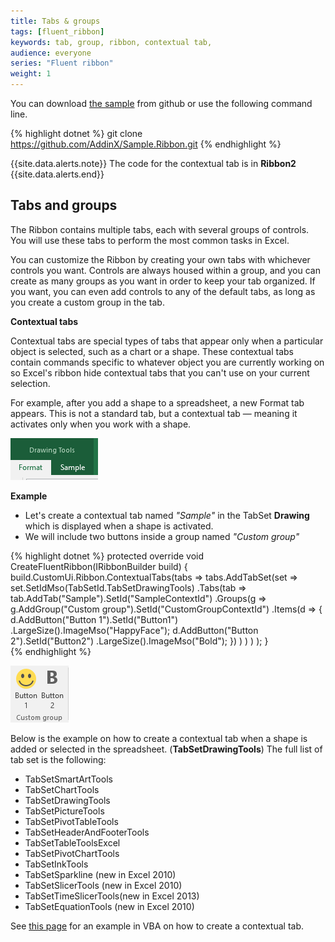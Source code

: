 ```yaml
---
title: Tabs & groups
tags: [fluent_ribbon]
keywords: tab, group, ribbon, contextual tab, 
audience: everyone
series: "Fluent ribbon"
weight: 1
---
```


You can download [the sample](https://github.com/AddinX/Sample.Ribbon) from github or use the following command line.

{% highlight dotnet %}
git clone https://github.com/AddinX/Sample.Ribbon.git
{% endhighlight %}

{{site.data.alerts.note}}
The code for the contextual tab is in <b>Ribbon2</b>
{{site.data.alerts.end}}


## Tabs and groups

The Ribbon contains multiple tabs, each with several groups of controls. You will use these tabs to perform the most common tasks in Excel.

You can customize the Ribbon by creating your own tabs with whichever controls you want. Controls are always housed within a group, and you can create as many groups as you want in order to keep your tab organized. If you want, you can even add controls to any of the default tabs, as long as you create a custom group in the tab.

**Contextual tabs**

Contextual tabs are special types of tabs that appear only when a particular object is selected, such as a chart or a shape. These contextual tabs contain commands specific to whatever object you are currently working on so Excel's ribbon hide contextual tabs that you can't use on your current selection. 

For example, after you add a shape to a spreadsheet, a new Format tab appears. This is not a standard tab, but a contextual tab — meaning it activates only when you work with a shape.

![Contextual Tab Sample](images/contextualTabSample.png)

**Example**

* Let's create a contextual tab named *"Sample"* in the TabSet **Drawing** which is displayed when a shape is activated.
* We will include two buttons inside a group named *"Custom group"*

{% highlight dotnet %}
    protected override void CreateFluentRibbon(IRibbonBuilder build)
    {
        build.CustomUi.Ribbon.ContextualTabs(tabs =>
            tabs.AddTabSet(set => set.SetIdMso(TabSetId.TabSetDrawingTools)
                .Tabs(tab => tab.AddTab("Sample").SetId("SampleContextId")
                    .Groups(g => g.AddGroup("Custom group").SetId("CustomGroupContextId")
                        .Items(d =>
                        {
                            d.AddButton("Button 1").SetId("Button1")
                                .LargeSize().ImageMso("HappyFace");
                            d.AddButton("Button 2").SetId("Button2")
                                .LargeSize().ImageMso("Bold");
                        })
                    )
                )
            )
        );
    }	
{% endhighlight %}

![Contextual Tab Sample group](images/twoButtonContextualTab.png)

Below is the example on how to create a contextual tab when a shape is added or selected in the spreadsheet. (**TabSetDrawingTools**)
The full list of tab set is the following:

*	TabSetSmartArtTools
*	TabSetChartTools
*	TabSetDrawingTools
*	TabSetPictureTools
*	TabSetPivotTableTools
*	TabSetHeaderAndFooterTools
*	TabSetTableToolsExcel
*	TabSetPivotChartTools
*	TabSetInkTools
*	TabSetSparkline (new in Excel 2010)
*	TabSetSlicerTools (new in Excel 2010)
*	TabSetTimeSlicerTools(new in Excel 2013)
*	TabSetEquationTools (new in Excel 2010)

See [this page](http://www.rondebruin.nl/win/s2/win006.htm) for an example in VBA on how to create a contextual tab. 
